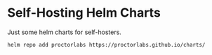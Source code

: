 # Self-Hosting Helm Charts

Just some helm charts for self-hosters.

```bash
helm repo add proctorlabs https://proctorlabs.github.io/charts/
```
